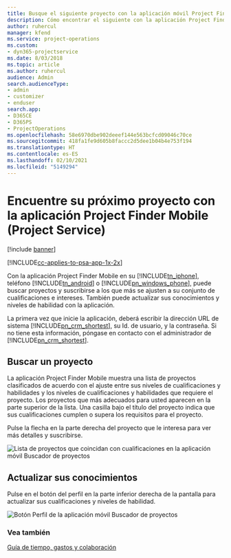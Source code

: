 ```yaml
---
title: Busque el siguiente proyecto con la aplicación móvil Project Finder Mobile
description: Cómo encontrar el siguiente con la aplicación Project Finder Mobile  para Project Service
author: ruhercul
manager: kfend
ms.service: project-operations
ms.custom:
- dyn365-projectservice
ms.date: 8/03/2018
ms.topic: article
ms.author: ruhercul
audience: Admin
search.audienceType:
- admin
- customizer
- enduser
search.app:
- D365CE
- D365PS
- ProjectOperations
ms.openlocfilehash: 58e6970dbe902deeef144e563bcfcd09046c70ce
ms.sourcegitcommit: 418fa1fe9d605b8faccc2d5dee1b04b4e753f194
ms.translationtype: HT
ms.contentlocale: es-ES
ms.lasthandoff: 02/10/2021
ms.locfileid: "5149294"
---
```

# <a name="find-your-next-project-with-the-project-finder-mobile-app-project-service"></a>Encuentre su próximo proyecto con la aplicación Project Finder Mobile (Project Service)

[!include [banner](../includes/psa-now-project-operations.md)]

[!INCLUDE[cc-applies-to-psa-app-1x-2x](../includes/cc-applies-to-psa-app-1x-2x.md)]

Con la aplicación Project Finder Mobile en su [!INCLUDE[tn_iphone](../includes/tn-iphone.md)], teléfono [!INCLUDE[tn_android](../includes/tn-android.md)] o [!INCLUDE[pn_windows_phone](../includes/pn-windows-phone.md)], puede buscar proyectos y suscribirse a los que más se ajusten a su conjunto de cualificaciones e intereses. También puede actualizar sus conocimientos y niveles de habilidad con la aplicación.  
  
 La primera vez que inicie la aplicación, deberá escribir la dirección URL de sistema [!INCLUDE[pn_crm_shortest](../includes/pn-crm-shortest.md)], su Id. de usuario, y la contraseña. Si no tiene esta información, póngase en contacto con el administrador de [!INCLUDE[pn_crm_shortest](../includes/pn-crm-shortest.md)].  
  
## <a name="find-a-project"></a>Buscar un proyecto  
 La aplicación Project Finder Mobile muestra una lista de proyectos clasificados de acuerdo con el ajuste entre sus niveles de cualificaciones y habilidades y los niveles de cualificaciones y habilidades que requiere el proyecto. Los proyectos que más adecuados para usted aparecen en la parte superior de la lista. Una casilla bajo el título del proyecto indica que sus cualificaciones cumplen o supera los requisitos para el proyecto.  
  
 Pulse la flecha en la parte derecha del proyecto que le interesa para ver más detalles y suscribirse.  
  
 ![Lista de proyectos que coincidan con cualificaciones en la aplicación móvil Buscador de proyectos](../psa/media/project-service-project-finder-list.png "Lista de proyectos que coincidan con cualificaciones en la aplicación móvil Buscador de proyectos")  
  
## <a name="update-your-skills"></a>Actualizar sus conocimientos  
 Pulse en el botón del perfil en la parte inferior derecha de la pantalla para actualizar sus cualificaciones y niveles de habilidad.  
  
 ![Botón Perfil de la aplicación móvil Buscador de proyectos](../psa/media/project-service-project-finder-profile.png "Botón Perfil de la aplicación móvil Buscador de proyectos")  
  
### <a name="see-also"></a>Vea también  
 [Guía de tiempo, gastos y colaboración](../psa/time-expense-collaboration-guide.md)
